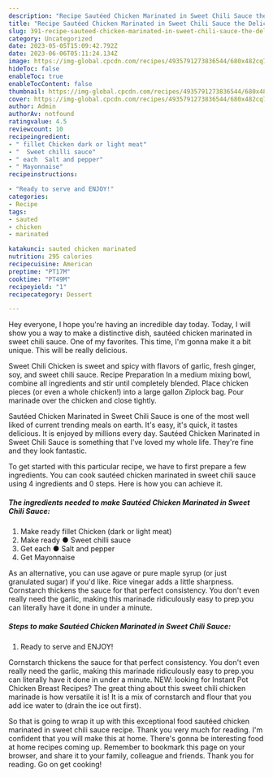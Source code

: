 ```yaml
---
description: "Recipe Sautéed Chicken Marinated in Sweet Chili Sauce the Delicious}"
title: "Recipe Sautéed Chicken Marinated in Sweet Chili Sauce the Delicious}"
slug: 391-recipe-sauteed-chicken-marinated-in-sweet-chili-sauce-the-delicious
category: Uncategorized
date: 2023-05-05T15:09:42.792Z
date: 2023-06-06T05:11:24.134Z
image: https://img-global.cpcdn.com/recipes/4935791273836544/680x482cq70/sauteed-chicken-marinated-in-sweet-chili-sauce-recipe-main-photo.jpg
hideToc: false
enableToc: true
enableTocContent: false
thumbnail: https://img-global.cpcdn.com/recipes/4935791273836544/680x482cq70/sauteed-chicken-marinated-in-sweet-chili-sauce-recipe-main-photo.jpg
cover: https://img-global.cpcdn.com/recipes/4935791273836544/680x482cq70/sauteed-chicken-marinated-in-sweet-chili-sauce-recipe-main-photo.jpg
author: Admin
authorAv: notfound
ratingvalue: 4.5
reviewcount: 10
recipeingredient:
- " fillet Chicken dark or light meat"
- "  Sweet chilli sauce"
- " each  Salt and pepper"
- " Mayonnaise"
recipeinstructions:

- "Ready to serve and ENJOY!"
categories:
- Recipe
tags:
- sauted
- chicken
- marinated

katakunci: sauted chicken marinated 
nutrition: 295 calories
recipecuisine: American
preptime: "PT17M"
cooktime: "PT49M"
recipeyield: "1"
recipecategory: Dessert

---
```



Hey everyone, I hope you're having an incredible day today. Today, I will show you a way to make a distinctive dish, sautéed chicken marinated in sweet chili sauce. One of my favorites. This time, I'm gonna make it a bit unique. This will be really delicious.

Sweet Chili Chicken is sweet and spicy with flavors of garlic, fresh ginger, soy, and sweet chili sauce. Recipe Preparation In a medium mixing bowl, combine all ingredients and stir until completely blended. Place chicken pieces (or even a whole chicken!) into a large gallon Ziplock bag. Pour marinade over the chicken and close tightly.

Sautéed Chicken Marinated in Sweet Chili Sauce is one of the most well liked of current trending meals on earth. It's easy, it's quick, it tastes delicious. It is enjoyed by millions every day. Sautéed Chicken Marinated in Sweet Chili Sauce is something that I've loved my whole life. They're fine and they look fantastic.


To get started with this particular recipe, we have to first prepare a few ingredients. You can cook sautéed chicken marinated in sweet chili sauce using 4 ingredients and 0 steps. Here is how you can achieve it.

<!--inarticleads1-->

##### The ingredients needed to make Sautéed Chicken Marinated in Sweet Chili Sauce:

1. Make ready  fillet Chicken (dark or light meat)
1. Make ready  ● Sweet chilli sauce
1. Get  each ● Salt and pepper
1. Get  Mayonnaise


As an alternative, you can use agave or pure maple syrup (or just granulated sugar) if you&#39;d like. Rice vinegar adds a little sharpness. Cornstarch thickens the sauce for that perfect consistency. You don&#39;t even really need the garlic, making this marinade ridiculously easy to prep.you can literally have it done in under a minute. 

<!--inarticleads2-->

##### Steps to make Sautéed Chicken Marinated in Sweet Chili Sauce:


1. Ready to serve and ENJOY!

Cornstarch thickens the sauce for that perfect consistency. You don&#39;t even really need the garlic, making this marinade ridiculously easy to prep.you can literally have it done in under a minute. NEW: looking for Instant Pot Chicken Breast Recipes? The great thing about this sweet chili chicken marinade is how versatile it is! It is a mix of cornstarch and flour that you add ice water to (drain the ice out first). 

So that is going to wrap it up with this exceptional food sautéed chicken marinated in sweet chili sauce recipe. Thank you very much for reading. I'm confident that you will make this at home. There's gonna be interesting food at home recipes coming up. Remember to bookmark this page on your browser, and share it to your family, colleague and friends. Thank you for reading. Go on get cooking!
